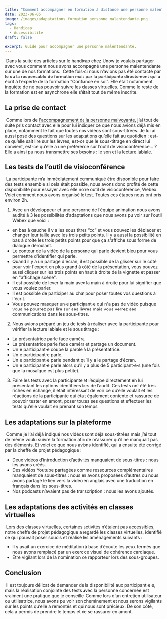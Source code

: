 ```yaml
---
title: "Comment accompagner en formation à distance une personne malentendante"
date: 2023-06-05
image: /images/adapatations_formation_personne_malentendante.png
tags:
  - Handicap
  - Accessibilité
draft: false

excerpt: Guide pour accompagner une personne malentendante.
---
```

​
Dans la suite des articles sur le handicap chez Unow je voulais partager avec vous comment nous avons accompagné une personne malentendante sur une de nos formations.
​
Cette fois-ci nous n’avions pas été contacté par le ou la responsable de formation mais par la participante directement qui a écrit à l’experte de la formation “Confiance en soi”.
Elle était notamment inquiète de ne pas pouvoir suivre les classes virtuelles. Comme le reste de la formation est en asynchrone elle s’était tout de même inscrite.
​
## La prise de contact
​
Comme lors de [l'accompagnement de la personne malvoyante](https://productcollab.netlify.app/blog/adpatations_formation_personne_malvoyante/), j’ai tout de suite pris contact avec elle pour lui indiquer ce que nous avions déjà mis en place, notamment le fait que toutes nos vidéos sont sous-titrées.
Je lui ai aussi posé des questions sur les adaptations qu’elle fait au quotidien : est-ce qu’elle sait lire sur les lèvres, est-ce que le sous-titrage en direct lui convient, est-ce qu’elle a une préférence sur l’outil de visioconférence… ?
Elle a ainsi pu nous transmettre ses besoins : le son et la [lecture labiale](https://fr.wikipedia.org/wiki/Lecture_labiale).
​
## Les tests de l’outil de visioconférence
​
La participante m’a immédiatement communiqué être disponible pour faire des tests ensemble si cela était possible, nous avons donc profité de cette disponibilité pour essayer avec elle notre outil de visioconférence, Webex.
​
Voici comment nous avons organisé le test. Toutes ces étapes nous ont pris environ 2h.
​
1. Avec un développeur et une personne de l’équipe animation nous avons audité à 3 les possibilités d’adaptations que nous avons pu voir sur l’outil Webex que voici :
 * en bas à gauche il y a les sous titres “cc” et vous pouvez les déplacer et changer leur taille avec les trois petits points. Il y a aussi la possibilité en bas à droite les trois petits points pour que ça s'affiche sous forme de dialogue déroulant.
 * Le contour de la vidéo de la personne qui parle devient bleu pour vous permettre d'identifier qui parle.
 * Quand il y a un partage d'écran, il est possible de la glisser sur le côté pour voir l'expert en plus grand à côté de la présentation, vous pouvez aussi cliquer sur les trois points en haut à droite de la vignette et passer en "affichage scène".
* Il est possible de lever la main avec la main à droite pour lui signifier que vous voulez parler.
 * Il est possible de participer au chat pour poser toutes vos questions à l'écrit.
 * Vous pouvez masquer un⋅e participant⋅e qui n'a pas de vidéo puisque vous ne pourrez pas lire sur ses lèvres mais vous verrez ses communications dans les sous-titres.
2. Nous avions préparé un jeu de tests à réaliser avec la participante pour vérifier la lecture labiale et le sous titrage :
 * La présentatrice parle face caméra.
 * La présentatrice parle face caméra et partage un document.
 * Un⋅e participant⋅e coupe la parole à la présentatrice.
 * Un⋅e participant⋅e parle.
 * Un⋅e participant⋅e parle pendant qu’il y a le partage d’écran.
 * Un⋅e participant⋅e parle alors qu’il y a plus de 5 participant⋅e⋅s (une fois que la mosaïque est plus petite).
3. Faire les tests avec la participante et l’équipe directement en lui présentant les options identifiées lors de l’audit. Ces tests ont été très riches en échange, il était intéressant de voir ce qu’elle voulait et les réactions de la participante qui était également contente et rassurée de pouvoir tester en amont, poser toutes ses questions et effectuer les tests qu’elle voulait en prenant son temps
​
## Les adaptations sur la plateforme
​
Comme je l’ai déjà indiqué nos vidéos sont déjà sous-titrées mais j’ai tout de même voulu suivre la formation afin de m’assurer qu’il ne manquait pas des éléments.
Et voici ce que nous avions identifié, qui a ensuite été corrigé par la cheffe de projet pédagogique :
* Deux vidéos d’introduction d’activités manquaient de sous-titres : nous les avons créés.
* Des vidéos Youtube partagées comme ressources complémentaires manquaient de sous-titres : nous en avons proposées d’autres ou nous avons partagé le lien vers la vidéo en anglais avec une traduction en français dans les sous-titres.
* Nos podcasts n’avaient pas de transcription : nous les avons ajoutés.
​
## Les adaptations des activités en classes virtuelles
​
Lors des classes virtuelles, certaines activités n’étaient pas accessibles, notre cheffe de projet pédagogique a regardé les classes virtuelles, identifié ce qui pouvait poser soucis et réalisé les aménagements suivants :
* Il y avait un exercice de méditation à base d’écoute les yeux fermés que nous avons remplacé par un exercice visuel de cohérence cardiaque.
* Etre vigilant lors de la nomination de rapporteur lors des sous-groupes.
 
## Conclusion
​
Il est toujours délicat de demander de la disponibilité aux participant⋅e⋅s, mais la réalisation conjointe des tests avec la personne concernée est vraiment une pratique que je conseille. 
Comme lors d’un entretien utilisateur ou utilisatrice, nous avons pu voir son cheminement et nous serons vigilants sur les points qu’elle a remontés et qui nous sont précieux. De son côté, cela a permis de prendre le temps et de se rassurer en amont. 
